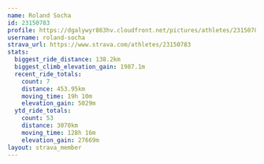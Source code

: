```yaml
---
name: Roland Socha
id: 23150783
profile: https://dgalywyr863hv.cloudfront.net/pictures/athletes/23150783/14745672/4/large.jpg
username: roland-socha
strava_url: https://www.strava.com/athletes/23150783
stats:
  biggest_ride_distance: 138.2km
  biggest_climb_elevation_gain: 1987.1m
  recent_ride_totals:
    count: 7
    distance: 453.95km
    moving_time: 19h 10m
    elevation_gain: 5029m
  ytd_ride_totals:
    count: 53
    distance: 3070km
    moving_time: 128h 16m
    elevation_gain: 27669m
layout: strava_member
--- 
```

